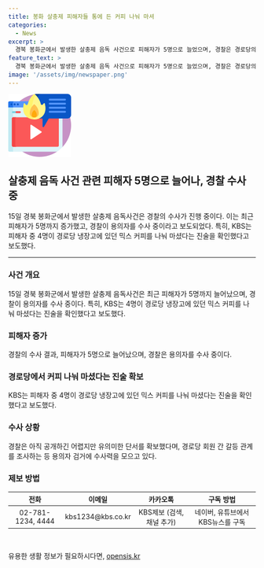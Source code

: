 ```yaml
---
title: 봉화 살충제 피해자들 통에 든 커피 나눠 마셔
categories:
  - News
excerpt: >
  경북 봉화군에서 발생한 살충제 음독 사건으로 피해자가 5명으로 늘었으며, 경찰은 경로당의 특정 용기에서 살충제 성분을 확인했다고 전했습니다. 또한, 피해자 4명이 경로당 냉장고에 있던 믹스 커피를 나눠 마셨다는 진술을 단독으로 확인되었습니다. 현재 경찰은 용의자를 수사 중이며, KBS 뉴스에서는 더 많은 정보를 전할 예정입니다.
feature_text: >
  경북 봉화군에서 발생한 살충제 음독 사건으로 피해자가 5명으로 늘었으며, 경찰은 경로당의 특정 용기에서 살충제 성분을 확인했다고 전했습니다. 또한, 피해자 4명이 경로당 냉장고에 있던 믹스 커피를 나눠 마셨다는 진술을 단독으로 확인되었습니다. 현재 경찰은 용의자를 수사 중이며, KBS 뉴스에서는 더 많은 정보를 전할 예정입니다.
image: '/assets/img/newspaper.png'
---
```


<p><img src="/assets/img/news.png" alt="rentncar 속보" /></p>

<h2 data-ke-size="size26">살충제 음독 사건 관련 피해자 5명으로 늘어나, 경찰 수사 중</h2>

<p data-ke-size="size16">15일 경북 봉화군에서 발생한 살충제 음독사건은 경찰의 수사가 진행 중이다. 이는 최근 피해자가 5명까지 증가했고, 경찰이 용의자를 수사 중이라고 보도되었다. 특히, KBS는 피해자 중 4명이 경로당 냉장고에 있던 믹스 커피를 나눠 마셨다는 진술을 확인했다고 보도했다.</p>

<hr>

<h3><b>사건 개요</b></h3>

<p data-ke-size="size16">15일 경북 봉화군에서 발생한 살충제 음독사건은 최근 피해자가 5명까지 늘어났으며, 경찰이 용의자를 수사 중이다. 특히, KBS는 4명이 경로당 냉장고에 있던 믹스 커피를 나눠 마셨다는 진술을 확인했다고 보도했다.</p>

<h3><b>피해자 증가</b></h3>

<p data-ke-size="size16">경찰의 수사 결과, 피해자가 5명으로 늘어났으며, 경찰은 용의자를 수사 중이다.</p>

<h3><b>경로당에서 커피 나눠 마셨다는 진술 확보</b></h3>

<p data-ke-size="size16">KBS는 피해자 중 4명이 경로당 냉장고에 있던 믹스 커피를 나눠 마셨다는 진술을 확인했다고 보도했다.</p>

<h3><b>수사 상황</b></h3>

<p data-ke-size="size16">경찰은 아직 공개하긴 어렵지만 유의미한 단서를 확보했다며, 경로당 회원 간 갈등 관계를 조사하는 등 용의자 검거에 수사력을 모으고 있다.</p>

<h3><b>제보 방법</b></h3>

<table>
    <thead>
        <tr>
            <th style="text-align: center;">전화</th>
            <th style="text-align: center;">이메일</th>
            <th style="text-align: center;">카카오톡</th>
            <th style="text-align: center;">구독 방법</th>
        </tr>
    </thead>
    <tbody>
        <tr>
            <td style="text-align: center;">02-781-1234, 4444</td>
            <td style="text-align: center;">kbs1234@kbs.co.kr</td>
            <td style="text-align: center;">KBS제보 (검색, 채널 추가)</td>
            <td style="text-align: center;">네이버, 유튜브에서 KBS뉴스를 구독</td>
        </tr>
    </tbody>
</table>

<p data-ke-size="size16">&nbsp;</p>
유용한 생활 정보가 필요하시다면, <a href="https://opensis.kr" rel="dofollow">opensis.kr</a>



